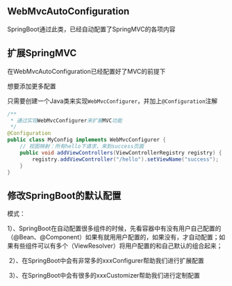 ## WebMvcAutoConfiguration

SpringBoot通过此类，已经自动配置了SpringMVC的各项内容

## 扩展SpringMVC

在WebMvcAutoConfiguration已经配置好了MVC的前提下

想要添加更多配置

只需要创建一个Java类来实现`WebMvcConfigurer`，并加上`@Configuration`注解



```java
/**
 * 通过实现WebMvcConfigurer来扩展MVC功能
 */
@Configuration
public class MyConfig implements WebMvcConfigurer {
	// 视图映射：所有hello下请求，来到success页面
    public void addViewControllers(ViewControllerRegistry registry) {
        registry.addViewController("/hello").setViewName("success");
    }
}

```

## 修改SpringBoot的默认配置

模式：

​	1）、SpringBoot在自动配置很多组件的时候，先看容器中有没有用户自己配置的（@Bean、@Component）如果有就用用户配置的，如果没有，才自动配置；如果有些组件可以有多个（ViewResolver）将用户配置的和自己默认的组合起来；

​	2）、在SpringBoot中会有非常多的xxxConfigurer帮助我们进行扩展配置

​	3）、在SpringBoot中会有很多的xxxCustomizer帮助我们进行定制配置